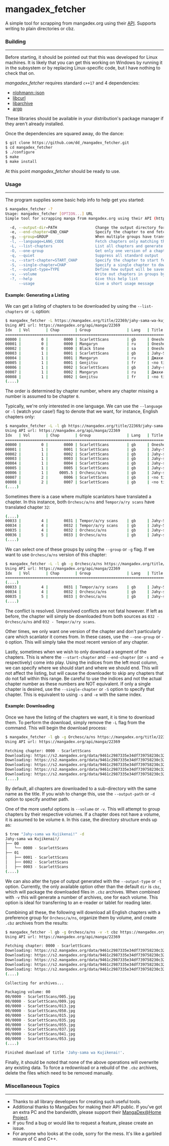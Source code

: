 # mangadex_fetcher

A simple tool for scrapping from mangadex.org using their [API](https://mangadex.org/api/). Supports writing to plain directories or cbz.

### Building
---
Before starting, it should be pointed out that this was developed for Linux machines. It is likely that you can get this working on Windows by running it in the subsystem or by replacing Linux-specific code, but I have nothing to check that on.

*mangadex_fetcher* requires standard `c++17` and 4 dependencies:

- [nlohmann::json](https://github.com/nlohmann/json)
- [libcurl](https://curl.haxx.se/libcurl/)
- [libarchive](https://www.libarchive.org/)
- [argp](https://www.gnu.org/software/libc/manual/html_node/Argp.html)

These libraries should be available in your distribution's package manager if they aren't already installed.

Once the dependencies are squared away, do the dance:

``` bash
$ git clone https://github.com/dd_/mangadex_fetcher.git
$ cd mangadex_fetcher
$ ./configure
$ make
$ make install
```

At this point *mangadex_fetcher* should be ready to use.

### Usage
---
The program supplies some basic help info to help get you started:

``` bash
$ mangadex_fetcher -?
Usage: mangadex_fetcher [OPTION...] URL
Simple tool for scrapping manga from mangadex.org using their API (https://mangadex.org/api/). Supports writing to plain directories or cbz.

  -d, --output-dir=PATH                 Change the output directory for the downloaded chapters to PATH. Defaults to name of manga
  -e, --end-chapter=END_CHAP            Specify the chapter to end fetch at. Use indices from --list-chapters output
  -g, --group=GROUP                     When multiple groups have translated a chapter, prefer this group's translation
  -l, --language=LANG_CODE              Fetch chapters only matching this language
  -L, --list-chapters                   List all chapters and generate indices to reference them. Use --language and/or --group to narrow down output
  -O, --one-group                       Get only one version of a chapter, ignoring any duplicates by other groups. Use --language and/or --group to narrow down output
  -q, --quiet                           Suppress all standard output
  -s, --start-chapter=START_CHAP        Specify the chapter to start fetch from. Use indices from --list-chapters output
  -S, --single-chapter=CHAP             Specify a single chapter to download. Use indices from --list-chapters output
  -t, --output-type=TYPE                Define how output will be saved. TYPE can be dir (default) or cbz
  -v, --volume                          Write out chapters in groups by volume
  -?, --help                            Give this help list
      --usage                           Give a short usage message
```

#### Example: Generating a Listing
We can get a listing of chapters to be downloaded by using the `--list-chapters` or `-L` option:

``` bash
$ mangadex_fetcher -L https://mangadex.org/title/22369/jahy-sama-wa-kujikenai
Using API url: https://mangadex.org/api/manga/22369
Idx   | Vol       | Chap       | Group                | Lang   | Title
========================================================================================================================
00000 |         0 |       0000 | ScarlettScans        | gb     | Oneshot
00001 |         0 |       0000 | Mangaryn             | ru     | Oneshot
00002 |         0 |       0000 | Black Stone          | sa     | Oneshot
00003 |         1 |       0001 | ScarlettScans        | gb     | Jahy-Sama And The Part-Time Job
00004 |         1 |       0001 | Mangaryn             | ru     | Джахи-сама и Подработка
00005 |         1 |       0001 | Genjitsu             | fr     | <no title>
00006 |         1 |       0002 | ScarlettScans        | gb     | Jahy-sama and the Subordinate
00007 |         1 |       0002 | Mangaryn             | ru     | Джахи-сама и Элитный Дом
00008 |         1 |       0002 | Genjitsu             | fr     | <no title>
(....)
```
The order is determined by chapter number, where any chapter missing a number is assumed to be chapter `0`.

Typically, we're only interested in one language. We can use the `--language` or `-l` (watch your case!) flag to denote that we want, for instance, English chapters only:

``` bash
$ mangadex_fetcher -L -l gb https://mangadex.org/title/22369/jahy-sama-wa-kujikenai
Using API url: https://mangadex.org/api/manga/22369
Idx   | Vol       | Chap       | Group                | Lang   | Title
========================================================================================================================
00000 |         0 |       0000 | ScarlettScans        | gb     | Oneshot
00001 |         1 |       0001 | ScarlettScans        | gb     | Jahy-Sama And The Part-Time Job
00002 |         1 |       0002 | ScarlettScans        | gb     | Jahy-sama and the Subordinate
00003 |         1 |       0003 | ScarlettScans        | gb     | Jahy-sama and the Precious Gem
00004 |         1 |       0004 | ScarlettScans        | gb     | Jahy-sama and the Landlady
00005 |         1 |       0005 | ScarlettScans        | gb     | Jahy-sama and the Mountain
00006 |         1 |     0005.5 | Orchesc/a/ns         | gb     | Jahy-sama and Her Daily Life
00007 |         2 |       0006 | ScarlettScans        | gb     | <no title>
00008 |         2 |       0007 | ScarlettScans        | gb     | <no title>
(....)
```

Sometimes there is a case where multiple scanlators have translated a chapter. In this instance, both `Orchesc/a/ns` and `Tempor/a/ry scans` have translated chapter `32`:

``` bash
(....)
00033 |         4 |       0031 | Tempor/a/ry scans    | gb     | Jahy-Sama and the Master Part Timer
00034 |         4 |       0032 | Tempor/a/ry scans    | gb     | Jahy-Sama and the Runaway Landlady
00035 |         4 |       0032 | Orchesc/a/ns         | gb     | Jahy-sama and the Landlady Who Ran from Home
00036 |         5 |       0033 | Orchesc/a/ns         | gb     | Jahy-sama and Tomatoes
(....)
```

We can select one of these groups by using the `--group` or `-g` flag. If we want to use `Orchesc/a/ns` version of this chapter:

``` bash
$ mangadex_fetcher -L -l gb -g Orchesc/a/ns https://mangadex.org/title/22369/jahy-sama-wa-kujikenai
Using API url: https://mangadex.org/api/manga/22369
Idx   | Vol       | Chap       | Group                | Lang   | Title
========================================================================================================================
(....)
00033 |         4 |       0031 | Tempor/a/ry scans    | gb     | Jahy-Sama and the Master Part Timer
00034 |         4 |       0032 | Orchesc/a/ns         | gb     | Jahy-sama and the Landlady Who Ran from Home
00035 |         5 |       0033 | Orchesc/a/ns         | gb     | Jahy-sama and Tomatoes
(....)
```
The conflict is resolved. Unresolved conflicts are not fatal however. If left as before, the chapter will simply be downloaded from both sources as `032 - Orchesc/a/ns` and `032 - Tempor/a/ry scans`.

Other times, we only want one version of the chapter and don't particularly care which scanlator it comes from. In these cases, use the `--one-group` or `-O` option. This will simply take the most recent version of any chapter.

Lastly, sometimes when we wish to only download a segment of the chapters. This is where the `--start-chapter` and `--end-chapter` (or `-s` and `-e` respectively)  come into play. Using the indices from the left most column, we can specify where we should start and where we should end. This will not affect the listing, but will cause the downloader to skip any chapters that do not fall within this range. Be careful to use the indices and not the actual chapter number as these numbers are NOT equivalent. If only a single chapter is desired, use the `--single-chapter` or `-S` option to specify that chapter. This is equivalent to using `-s` and `-e` with the same index.

#### Example: Downloading
Once we have the listing of the chapters we want, it is time to download them. To perform the download, simply remove the `-L` flag from the command. This will begin the download process:

``` bash
$ mangadex_fetcher -l gb -g Orchesc/a/ns https://mangadex.org/title/22369/jahy-sama-wa-kujikenai
Using API url: https://mangadex.org/api/manga/22369

Fetching chapter: 0000 - ScarlettScans
Downloading: https://s2.mangadex.org/data/9461c2987335e34df739758230c32d3b/p1.jpg -> 000.jpg...   434 kB: OK.
Downloading: https://s2.mangadex.org/data/9461c2987335e34df739758230c32d3b/p2.jpg -> 001.jpg...   414 kB: OK.
Downloading: https://s2.mangadex.org/data/9461c2987335e34df739758230c32d3b/p3.jpg -> 002.jpg...   342 kB: OK.
Downloading: https://s2.mangadex.org/data/9461c2987335e34df739758230c32d3b/p4.jpg -> 003.jpg...   348 kB: OK.
Downloading: https://s2.mangadex.org/data/9461c2987335e34df739758230c32d3b/p5.jpg -> 004.jpg...   421 kB: OK.
(....)
```
By default, all chapters are downloaded to a sub-directory with the same name as the title. If you wish to change this, use the `--output-path` or `-d` option to specify another path.

One of the more useful options is `--volume` or `-v`. This will attempt to group chapters by their respective volumes. If a chapter does not have a volume, it is assumed to be volume `0`. In this case, the directory structure ends up as:
``` bash
$ tree "Jahy-sama wa Kujikenai!" -d
Jahy-sama wa Kujikenai!/
├── 00
│   └── 0000 - ScarlettScans
├── 01
│   ├── 0001 - ScarlettScans
│   ├── 0002 - ScarlettScans
│   ├── 0003 - ScarlettScans
(....)
```

We can also alter the type of output generated with the `--output-type` or `-t` option. Currently, the only available option other than the default `dir` is `cbz`, which will package the downloaded files in `.cbz` archives. When combined with `-v` this will generate a number of archives, one for each volume. This option is ideal for transferring to an e-reader or tablet for reading later.

Combining all these, the following will download all English chapters with a preference group for `Orchesc/a/ns`, organize them by volume, and create `.cbz` archives from the results:

``` bash
$ mangadex_fetcher -l gb -g Orchesc/a/ns -v -t cbz https://mangadex.org/title/22369/jahy-sama-wa-kujikenai
Using API url: https://mangadex.org/api/manga/22369

Fetching chapter: 0000 - ScarlettScans
Downloading: https://s2.mangadex.org/data/9461c2987335e34df739758230c32d3b/p1.jpg -> 000.jpg...   434 kB: OK.
Downloading: https://s2.mangadex.org/data/9461c2987335e34df739758230c32d3b/p2.jpg -> 001.jpg...   414 kB: OK.
Downloading: https://s2.mangadex.org/data/9461c2987335e34df739758230c32d3b/p3.jpg -> 002.jpg...   342 kB: OK.
Downloading: https://s2.mangadex.org/data/9461c2987335e34df739758230c32d3b/p4.jpg -> 003.jpg...   348 kB: OK.
Downloading: https://s2.mangadex.org/data/9461c2987335e34df739758230c32d3b/p5.jpg -> 004.jpg...   421 kB: OK.
(....)

Collecting for archives...

Packaging volume: 00
00/0000 - ScarlettScans/005.jpg
00/0000 - ScarlettScans/009.jpg
00/0000 - ScarlettScans/013.jpg
00/0000 - ScarlettScans/050.jpg
00/0000 - ScarlettScans/015.jpg
00/0000 - ScarlettScans/035.jpg
00/0000 - ScarlettScans/055.jpg
00/0000 - ScarlettScans/037.jpg
00/0000 - ScarlettScans/041.jpg
00/0000 - ScarlettScans/053.jpg
(....)

Finished download of title 'Jahy-sama wa Kujikenai!'.
```

Finally, it should be noted that none of the above operations will overwrite any existing data. To force a redownload or a rebuild of the `.cbz` archives, delete the files which need to be removed manually.

### Miscellaneous Topics
---
 - Thanks to all library developers for creating such useful tools.
 - Additional thanks to MangaDex for making their API public. If you've got an extra PC and the bandwidth, please support their [MangaDex@Home Project](https://mangadex.org/thread/262074).
 - If you find a bug or would like to request a feature, please create an issue.
 - For anyone who looks at the code, sorry for the mess. It's like a garbled mixure of C and C++.

